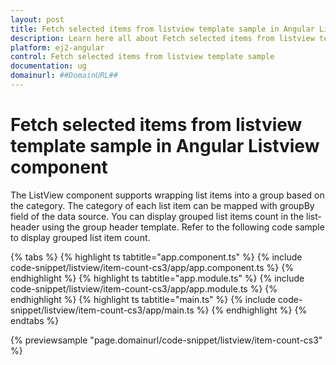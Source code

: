 ```yaml
---
layout: post
title: Fetch selected items from listview template sample in Angular Listview component | Syncfusion
description: Learn here all about Fetch selected items from listview template sample in Syncfusion Angular Listview component of Syncfusion Essential JS 2 and more.
platform: ej2-angular
control: Fetch selected items from listview template sample 
documentation: ug
domainurl: ##DomainURL##
---
```


# Fetch selected items from listview template sample in Angular Listview component

The ListView component supports wrapping list items into a group based on the category. The category of each list item can be mapped with groupBy field of the data source. You can display grouped list items count in the list-header using the group header template. Refer to the following code sample to display grouped list item count.

{% tabs %}
{% highlight ts tabtitle="app.component.ts" %}
{% include code-snippet/listview/item-count-cs3/app/app.component.ts %}
{% endhighlight %}
{% highlight ts tabtitle="app.module.ts" %}
{% include code-snippet/listview/item-count-cs3/app/app.module.ts %}
{% endhighlight %}
{% highlight ts tabtitle="main.ts" %}
{% include code-snippet/listview/item-count-cs3/app/main.ts %}
{% endhighlight %}
{% endtabs %}
  
{% previewsample "page.domainurl/code-snippet/listview/item-count-cs3" %}
